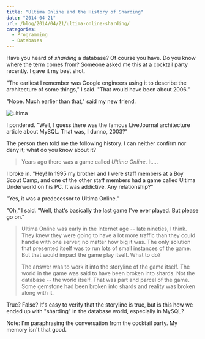 ```yaml
---
title: "Ultima Online and the History of Sharding"
date: "2014-04-21"
url: /blog/2014/04/21/ultima-online-sharding/
categories:
  - Programming
  - Databases
---
```


Have you heard of *sharding* a database? Of course you have. Do you know where
the term comes from? Someone asked me this at a cocktail party recently. I gave
it my best shot.

"The earliest I remember was Google engineers using it to describe the
architecture of some things," I said. "That would have been about 2006."

"Nope. Much earlier than that," said my new friend.

![ultima](/media/2014/04/ultima.jpg)

I pondered. "Well, I guess there was the famous LiveJournal architecture
article about MySQL. That was, I dunno, 2003?"

The person then told me the following history. I can neither
confirm nor deny it; what do you know about it?

<!--more-->

> Years ago there was a game called *Ultima Online*. It....

I broke in. "Hey! In 1995 my brother and I were staff members at a Boy Scout
Camp, and one of the other staff members had a game called Ultima Underworld on
his PC. It was addictive. Any relationship?"

"Yes, it was a predecessor to Ultima Online."

"Oh," I said. "Well, that's basically the last game I've ever played.
But please go on."

> Ultima Online was early in the Internet age -- late nineties, I think. They
> knew they were going to have a lot more traffic than they could handle with
> one server, no matter how big it was. The only solution that presented itself
> was to run lots of small instances of the game. But that would impact the game
> play itself. What to do?
>
> The answer was to work it into the storyline of the game itself. The world in
> the game was said to have been broken into shards. Not the database -- the
> world itself. That was part and parcel of the game. Some gemstone had been
> broken into shards and reality was broken along with it.

True? False? It's easy to verify that the storyline is true, but is this how we
ended up with "sharding" in the database world, especially in MySQL?

Note: I'm paraphrasing the conversation from the cocktail party. My memory isn't
that good.


